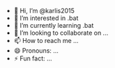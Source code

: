 - 👋 Hi, I’m @karlis2015
- 👀 I’m interested in .bat
- 🌱 I’m currently learning .bat
- 💞️ I’m looking to collaborate on ...
- 📫 How to reach me ...
- 😄 Pronouns: ...
- ⚡ Fun fact: ...

<!---
karlis2015/karlis2015 is a ✨ special ✨ repository because its `README.md` (this file) appears on your GitHub profile.
You can click the Preview link to take a look at your changes.
--->
